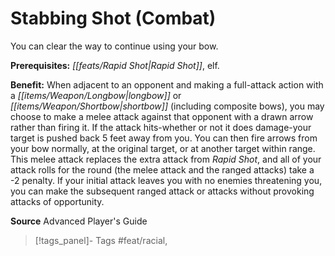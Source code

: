 ﻿---
cssclass: [feats]

---
# Stabbing Shot (Combat)

You can clear the way to continue using your bow.

**Prerequisites:** _[[feats/Rapid Shot|Rapid Shot]]_, elf.

**Benefit:** When adjacent to an opponent and making a full-attack action with a _[[items/Weapon/Longbow|longbow]]_ or _[[items/Weapon/Shortbow|shortbow]]_ (including composite bows), you may choose to make a melee attack against that opponent with a drawn arrow rather than firing it. If the attack hits-whether or not it does damage-your target is pushed back 5 feet away from you. You can then fire arrows from your bow normally, at the original target, or at another target within range. This melee attack replaces the extra attack from _Rapid Shot_, and all of your attack rolls for the round (the melee attack and the ranged attacks) take a -2 penalty. If your initial attack leaves you with no enemies threatening you, you can make the subsequent ranged attack or attacks without provoking attacks of opportunity.

**Source** Advanced Player's Guide
>[!tags_panel]- Tags
> #feat/racial, 
